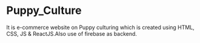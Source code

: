 # Puppy_Culture
It is e-commerce website on Puppy culturing which is created using HTML, CSS, JS &amp; ReactJS.Also use of firebase as backend.
